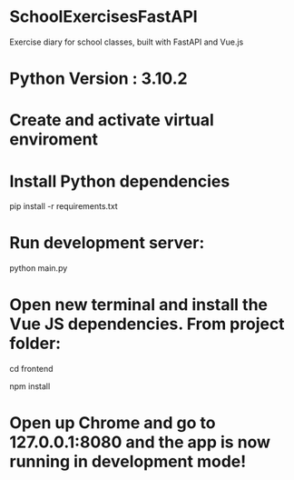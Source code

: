 # SchoolExercisesFastAPI
Exercise diary for school classes, built with FastAPI and Vue.js

# Python Version : 3.10.2

# Create and activate virtual enviroment

# Install Python dependencies

pip install -r requirements.txt

# Run development server:

python main.py

# Open new terminal and install the Vue JS dependencies. From project folder:

cd frontend

npm install

# Open up Chrome and go to 127.0.0.1:8080 and the app is now running in development mode!
